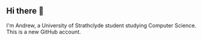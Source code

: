 ## Hi there 👋
I'm Andrew, a University of Strathclyde student studying Computer Science. This is a new GitHub account.
<!--
- 🔭 I’m currently working on ...
- 🌱 I’m currently learning ...
- 📫 How to reach me: ...
-->
